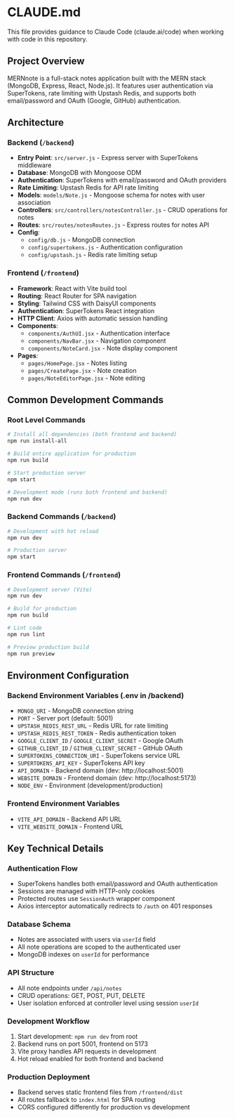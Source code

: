 # CLAUDE.md

This file provides guidance to Claude Code (claude.ai/code) when working with code in this repository.

## Project Overview

MERNnote is a full-stack notes application built with the MERN stack (MongoDB, Express, React, Node.js). It features user authentication via SuperTokens, rate limiting with Upstash Redis, and supports both email/password and OAuth (Google, GitHub) authentication.

## Architecture

### Backend (`/backend`)
- **Entry Point**: `src/server.js` - Express server with SuperTokens middleware
- **Database**: MongoDB with Mongoose ODM
- **Authentication**: SuperTokens with email/password and OAuth providers
- **Rate Limiting**: Upstash Redis for API rate limiting
- **Models**: `models/Note.js` - Mongoose schema for notes with user association
- **Controllers**: `src/controllers/notesController.js` - CRUD operations for notes
- **Routes**: `src/routes/notesRoutes.js` - Express routes for notes API
- **Config**: 
  - `config/db.js` - MongoDB connection
  - `config/supertokens.js` - Authentication configuration
  - `config/upstash.js` - Redis rate limiting setup

### Frontend (`/frontend`)
- **Framework**: React with Vite build tool
- **Routing**: React Router for SPA navigation
- **Styling**: Tailwind CSS with DaisyUI components
- **Authentication**: SuperTokens React integration
- **HTTP Client**: Axios with automatic session handling
- **Components**: 
  - `components/AuthUI.jsx` - Authentication interface
  - `components/NavBar.jsx` - Navigation component
  - `components/NoteCard.jsx` - Note display component
- **Pages**:
  - `pages/HomePage.jsx` - Notes listing
  - `pages/CreatePage.jsx` - Note creation
  - `pages/NoteEditorPage.jsx` - Note editing

## Common Development Commands

### Root Level Commands
```bash
# Install all dependencies (both frontend and backend)
npm run install-all

# Build entire application for production
npm run build

# Start production server
npm start

# Development mode (runs both frontend and backend)  
npm run dev
```

### Backend Commands (`/backend`)
```bash
# Development with hot reload
npm run dev

# Production server
npm start
```

### Frontend Commands (`/frontend`)
```bash
# Development server (Vite)
npm run dev

# Build for production
npm run build

# Lint code
npm run lint

# Preview production build
npm run preview
```

## Environment Configuration

### Backend Environment Variables (.env in /backend)
- `MONGO_URI` - MongoDB connection string
- `PORT` - Server port (default: 5001)
- `UPSTASH_REDIS_REST_URL` - Redis URL for rate limiting
- `UPSTASH_REDIS_REST_TOKEN` - Redis authentication token
- `GOOGLE_CLIENT_ID` / `GOOGLE_CLIENT_SECRET` - Google OAuth
- `GITHUB_CLIENT_ID` / `GITHUB_CLIENT_SECRET` - GitHub OAuth
- `SUPERTOKENS_CONNECTION_URI` - SuperTokens service URL
- `SUPERTOKENS_API_KEY` - SuperTokens API key
- `API_DOMAIN` - Backend domain (dev: http://localhost:5001)
- `WEBSITE_DOMAIN` - Frontend domain (dev: http://localhost:5173)
- `NODE_ENV` - Environment (development/production)

### Frontend Environment Variables
- `VITE_API_DOMAIN` - Backend API URL
- `VITE_WEBSITE_DOMAIN` - Frontend URL

## Key Technical Details

### Authentication Flow
- SuperTokens handles both email/password and OAuth authentication
- Sessions are managed with HTTP-only cookies
- Protected routes use `SessionAuth` wrapper component
- Axios interceptor automatically redirects to `/auth` on 401 responses

### Database Schema
- Notes are associated with users via `userId` field
- All note operations are scoped to the authenticated user
- MongoDB indexes on `userId` for performance

### API Structure
- All note endpoints under `/api/notes`
- CRUD operations: GET, POST, PUT, DELETE
- User isolation enforced at controller level using session `userId`

### Development Workflow
1. Start development: `npm run dev` from root
2. Backend runs on port 5001, frontend on 5173
3. Vite proxy handles API requests in development
4. Hot reload enabled for both frontend and backend

### Production Deployment
- Backend serves static frontend files from `/frontend/dist`
- All routes fallback to `index.html` for SPA routing
- CORS configured differently for production vs development